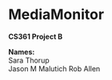 MediaMonitor
============

__CS361 Project B__

__Names:__  
Sara Thorup  
Jason M Malutich
Rob Allen

